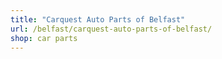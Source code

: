 ```yaml
---
title: "Carquest Auto Parts of Belfast"
url: /belfast/carquest-auto-parts-of-belfast/
shop: car parts
---
```

